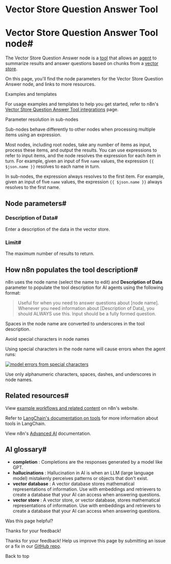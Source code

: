 # Vector Store Question Answer Tool

[ ](https://github.com/n8n-io/n8n-docs/edit/main/docs/integrations/builtin/cluster-nodes/sub-nodes/n8n-nodes-langchain.toolvectorstore.md "Edit this page")

# Vector Store Question Answer Tool node#

The Vector Store Question Answer node is a [tool](../../../../../glossary/#ai-tool) that allows an [agent](../../../../../glossary/#ai-agent) to summarize results and answer questions based on chunks from a [vector store](../../../../../glossary/#ai-vector-store). 

On this page, you'll find the node parameters for the Vector Store Question Answer node, and links to more resources.

Examples and templates

For usage examples and templates to help you get started, refer to n8n's [Vector Store Question Answer Tool integrations](https://n8n.io/integrations/vector-store-tool/) page.

Parameter resolution in sub-nodes

Sub-nodes behave differently to other nodes when processing multiple items using an expression.

Most nodes, including root nodes, take any number of items as input, process these items, and output the results. You can use expressions to refer to input items, and the node resolves the expression for each item in turn. For example, given an input of five `name` values, the expression `{{ $json.name }}` resolves to each name in turn.

In sub-nodes, the expression always resolves to the first item. For example, given an input of five `name` values, the expression `{{ $json.name }}` always resolves to the first name.

## Node parameters#

### Description of Data#

Enter a description of the data in the vector store.

### Limit#

The maximum number of results to return.

## How n8n populates the tool description#

n8n uses the node name (select the name to edit) and **Description of Data** parameter to populate the tool description for AI agents using the following format:

> Useful for when you need to answer questions about [node name]. Whenever you need information about [Description of Data], you should ALWAYS use this. Input should be a fully formed question.

Spaces in the node name are converted to underscores in the tool description.

Avoid special characters in node names

Using special characters in the node name will cause errors when the agent runs:

[![model errors from special characters](../../../../../_images/integrations/builtin/cluster-nodes/toolvectorstore/name-characters-error.png)](https://docs.n8n.io/_images/integrations/builtin/cluster-nodes/toolvectorstore/name-characters-error.png)

Use only alphanumeric characters, spaces, dashes, and underscores in node names.

## Related resources#

View [example workflows and related content](https://n8n.io/integrations/vector-store-tool/) on n8n's website.

Refer to [LangChain's documentation on tools](https://langchain-ai.github.io/langgraphjs/how-tos/tool-calling/) for more information about tools in LangChain.

View n8n's [Advanced AI](../../../../../advanced-ai/) documentation.

## AI glossary#

  * **completion** : Completions are the responses generated by a model like GPT.
  * **hallucinations** : Hallucination in AI is when an LLM (large language model) mistakenly perceives patterns or objects that don't exist.
  * **vector database** : A vector database stores mathematical representations of information. Use with embeddings and retrievers to create a database that your AI can access when answering questions.
  * **vector store** : A vector store, or vector database, stores mathematical representations of information. Use with embeddings and retrievers to create a database that your AI can access when answering questions.

Was this page helpful? 

Thanks for your feedback! 

Thanks for your feedback! Help us improve this page by submitting an issue or a fix in our [GitHub repo](https://github.com/n8n-io/n8n-docs). 

Back to top 
